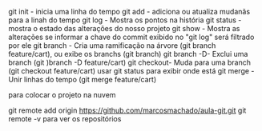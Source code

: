 


git init    - inicia uma linha do tempo
git add     - adiciona ou atualiza mudanãs para a linah do tempo
git log     - Mostra os pontos na história
git status  - mostra o estado das alterações do nosso projeto
git show    - Mostra as alterações se informar a chave do commit exibido no "git log"   será filtrado por ele
git branch  - Cria uma ramificação na árvore (git branch feature/cart), ou exibe os branchs (git branch)
git branch -D- Exclui uma branch (git )branch -D feature/cart)
git checkout- Muda para uma branch (git checkout feature/cart) usar git status para exibir onde está
git merge   - Unir linhas do tempo (git merge feature/cart)

para colocar o projeto na nuvem

git remote add origin https://github.com/marcosmachado/aula-git.git
git remote -v para ver os repositórios